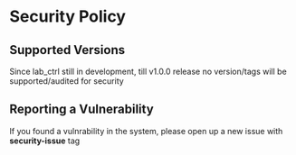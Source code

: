 # Security Policy

## Supported Versions

Since lab_ctrl still in development, till v1.0.0 release no version/tags will be supported/audited for 
security

## Reporting a Vulnerability

If you found a vulnrability in the system, please open up a new issue with **security-issue** tag
